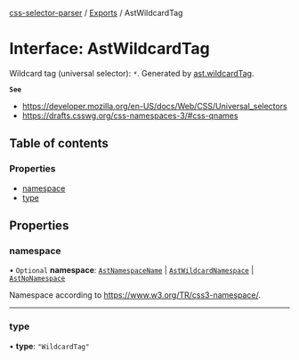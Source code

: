 [css-selector-parser](../../README.md) / [Exports](../modules.md) / AstWildcardTag

# Interface: AstWildcardTag

Wildcard tag (universal selector): `*`.
Generated by [ast.wildcardTag](AstFactory.md#wildcardtag).

**`See`**

 - https://developer.mozilla.org/en-US/docs/Web/CSS/Universal_selectors
 - https://drafts.csswg.org/css-namespaces-3/#css-qnames

## Table of contents

### Properties

- [namespace](AstWildcardTag.md#namespace)
- [type](AstWildcardTag.md#type)

## Properties

### namespace

• `Optional` **namespace**: [`AstNamespaceName`](AstNamespaceName.md) \| [`AstWildcardNamespace`](AstWildcardNamespace.md) \| [`AstNoNamespace`](AstNoNamespace.md)

Namespace according to https://www.w3.org/TR/css3-namespace/.

___

### type

• **type**: ``"WildcardTag"``
